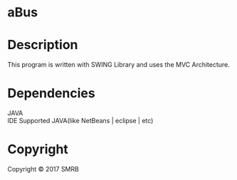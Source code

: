 # aBus

# Description
This program is written with SWING Library and uses the MVC Architecture.

# Dependencies
  JAVA                                     
  IDE Supported JAVA(like NetBeans | eclipse | etc)


# Copyright
Copyright © 2017 SMRB 
